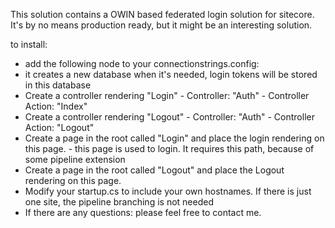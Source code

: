 This solution contains a OWIN based federated login solution for sitecore. It's by no means production ready, but it might be an interesting
solution.

to install:

* add the following node to your connectionstrings.config:  <add name="AuthSessionStoreContext" providerName="System.Data.SqlClient" connectionString="Data Source=.\;Initial Catalog=WSFedTokens;Integrated Security=False;User ID=sa;Password=xxxxx;"/>
* it creates a new database when it's needed, login tokens will be stored in this database
* Create a controller rendering "Login" - Controller: "Auth" - Controller Action: "Index"
* Create a controller rendering "Logout" - Controller: "Auth" - Controller Action: "Logout"
* Create a page in the root called "Login" and place the login rendering on this page. - this page is used to login. It requires this path, because of some pipeline extension
* Create a page in the root called "Logout" and place the Logout rendering on this page. 
* Modify your startup.cs to include your own hostnames. If there is just one site, the pipeline branching is not needed
* If there are any questions: please feel free to contact me.